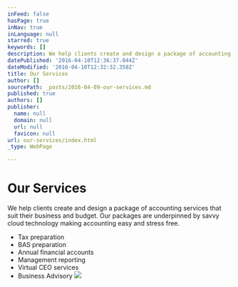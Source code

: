```yaml
---
inFeed: false
hasPage: true
inNav: true
inLanguage: null
starred: true
keywords: []
description: We help clients create and design a package of accounting services that suit their business and budget. The packages are underpinned by recommended cloud technology that makes accounting easy and stress free.
datePublished: '2016-04-10T12:36:37.044Z'
dateModified: '2016-04-10T12:32:32.358Z'
title: Our Services
author: []
sourcePath: _posts/2016-04-09-our-services.md
published: true
authors: []
publisher:
  name: null
  domain: null
  url: null
  favicon: null
url: our-services/index.html
_type: WebPage

---
```

# Our Services

We help clients create and design a package of accounting services that suit their business and budget. Our packages are underpinned by savvy cloud technology making accounting easy and stress free.

* Tax preparation
* BAS preparation
* Annual financial accounts
* Management reporting
* Virtual CEO services
* Business Advisory
![](https://the-grid-user-content.s3-us-west-2.amazonaws.com/a625c527-e577-4ea1-b09e-7e89a332f688.jpg)